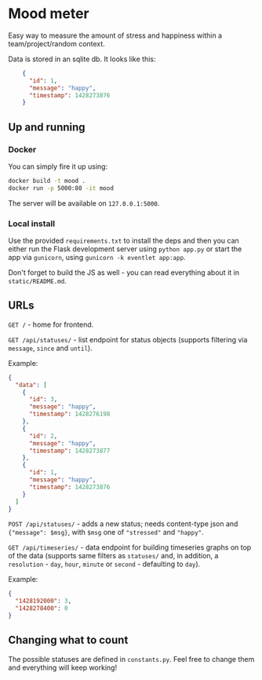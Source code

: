 # Mood meter

Easy way to measure the amount of stress and happiness within a team/project/random context.

Data is stored in an sqlite db. It looks like this:

```json
    {
      "id": 1,
      "message": "happy",
      "timestamp": 1428273876
    }
```

## Up and running

### Docker

You can simply fire it up using:

```bash
docker build -t mood .
docker run -p 5000:80 -it mood
```

The server will be available on `127.0.0.1:5000`.

### Local install

Use the provided `requirements.txt` to install the deps and then you can either run
the Flask development server using `python app.py` or start the app via `gunicorn`,
using `gunicorn -k eventlet app:app`.

Don't forget to build the JS as well - you can read everything about it in
`static/README.md`.

## URLs

`GET /` - home for frontend.

`GET /api/statuses/` - list endpoint for status objects (supports filtering via `message`, `since` and `until`).

Example:

```json
{
  "data": [
    {
      "id": 3,
      "message": "happy",
      "timestamp": 1428276198
    },
    {
      "id": 2,
      "message": "happy",
      "timestamp": 1428273877
    },
    {
      "id": 1,
      "message": "happy",
      "timestamp": 1428273876
    }
  ]
}
```

`POST /api/statuses/` - adds a new status; needs content-type json and `{"message": $msg}`, with `$msg` one of
`"stressed"` and `"happy"`.

`GET /api/timeseries/` - data endpoint for building timeseries graphs on top of the data (supports same filters
as `statuses/` and, in addition, a `resolution` - `day`, `hour`, `minute` or `second` - defaulting to `day`).

Example:

```json
{
  "1428192000": 3,
  "1428278400": 0
}
```

## Changing what to count

The possible statuses are defined in `constants.py`. Feel free to change them
and everything will keep working!
